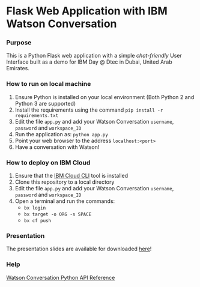 # Flask Web Application with IBM Watson Conversation

### Purpose 
This is a Python Flask web application with a simple _chat-friendly_ User Interface built as a demo for IBM Day @ Dtec in Dubai, United Arab Emirates. 

### How to run on local machine
1. Ensure Python is installed on your local environment (Both Python 2 and Python 3 are supported)
2. Install the requirements using the command `pip install -r requirements.txt` 
3. Edit the file `app.py` and add your Watson Conversation `username`, `password` and `workspace_ID`
4. Run the application as: `python app.py`
5. Point your web browser to the address `localhost:<port>`
6. Have a conversation with Watson!

### How to deploy on IBM Cloud
1. Ensure that the [IBM Cloud CLI](https://console.bluemix.net/docs/cli/reference/bluemix_cli/all_versions.html#ibm-cloud-cli-installer-all-versions) tool is installed
2. Clone this repository to a local directory 
3. Edit the file `app.py` and add your Watson Conversation `username`, `password` and `workspace_ID`
4. Open a terminal and run the commands: 
	- `bx login`
	- `bx target -o ORG -s SPACE`
	- `bx cf push` 
	
### Presentation
The presentation slides are available for downloaded [here](https://ibm.box.com/v/WatsonConversationDtec)!

### Help
[Watson Conversation Python API Reference](https://www.ibm.com/watson/developercloud/conversation/api/v1/?python)
